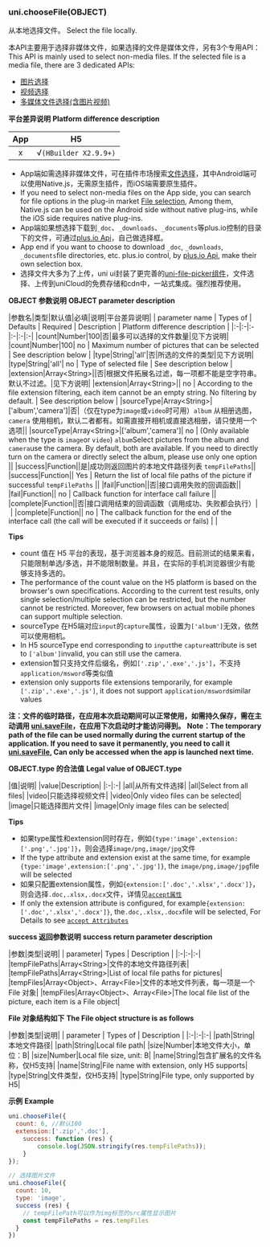 ### uni.chooseFile(OBJECT)
从本地选择文件。
Select the file locally.

本API主要用于选择非媒体文件，如果选择的文件是媒体文件，另有3个专用API：
This API is mainly used to select non-media files. If the selected file is a media file, there are 3 dedicated APIs:
- [图片选择](https://uniapp.dcloud.io/api/media/image?id=chooseimage)
- [视频选择](https://uniapp.dcloud.io/api/media/video?id=choosevideo)
- [多媒体文件选择(含图片视频)](https://uniapp.dcloud.io/api/media/video?id=choosemedia)

**平台差异说明**
**Platform difference description**

|App|H5|
|:-:|:-:|
|x|√`(HBuilder X2.9.9+)`|

- App端如需选择非媒体文件，可在插件市场搜索[文件选择](https://ext.dcloud.net.cn/search?q=文件选择)，其中Android端可以使用Native.js，无需原生插件，而iOS端需要原生插件。
- If you need to select non-media files on the App side, you can search for file options in the plug-in market [File selection](https://ext.dcloud.net.cn/search?q=文件选择), Among them, Native.js can be used on the Android side without native plug-ins, while the iOS side requires native plug-ins.
- App端如果想选择下载到`_doc`、`_downloads`、`_documents`等plus.io控制的目录下的文件，可通过[plus.io Api](https://www.html5plus.org/doc/zh_cn/io.html)，自己做选择框。
- App end if you want to choose to download `_doc`, `_downloads`, `_documents`file directories, etc. plus.io control, by [plus.io Api](https://www.html5plus.org/doc/zh_cn/io.html), make their own selection box.
- 选择文件大多为了上传，uni ui封装了更完善的[uni-file-picker组件](https://ext.dcloud.net.cn/plugin?id=4079)，文件选择、上传到uniCloud的免费存储和cdn中，一站式集成。强烈推荐使用。

**OBJECT 参数说明**
**OBJECT parameter description**

|参数名|类型|默认值|必填|说明|平台差异说明|
| parameter name | Types of | Defaults    | Required | Description | Platform difference description |
|:-|:-|:-|:-|:-|:-|
|count|Number|100|否|最多可以选择的文件数量|见下方说明|
|count|Number|100| no       | Maximum number of pictures that can be selected              | See description below           |
|type|String|'all'|否|所选的文件的类型|见下方说明|
|type|String|'all'| no       | Type of selected file                                        | See description below           |
|extension|Array&lt;String&gt;||否|根据文件拓展名过滤，每一项都不能是空字符串。默认不过滤。|见下方说明|
|extension|Array&lt;String&gt;|| no       | According to the file extension filtering, each item cannot be an empty string. No filtering by default. | See description below           |
|sourceType|Array&lt;String&gt;|['album','camera']|否|（仅在type为`image`或`video`时可用）`album` 从相册选图，`camera` 使用相机，默认二者都有。如需直接开相机或直接选相册，请只使用一个选项||
|sourceType|Array&lt;String&gt;|['album','camera']| no       | (Only available when the type is `image`or `video`) `album`Select pictures from the album and `camera`use the camera. By default, both are available. If you need to directly turn on the camera or directly select the album, please use only one option ||
|success|Function||是|成功则返回图片的本地文件路径列表 `tempFilePaths`||
|success|Function|| Yes      | Return the list of local file paths of the picture if successful `tempFilePaths` ||
|fail|Function||否|接口调用失败的回调函数||
|fail|Function|| no       | Callback function for interface call failure                 ||
|complete|Function||否|接口调用结束的回调函数（调用成功、失败都会执行）|&nbsp;|
|complete|Function|| no       | The callback function for the end of the interface call (the call will be executed if it succeeds or fails) |&nbsp;|

**Tips**

- count 值在 H5 平台的表现，基于浏览器本身的规范。目前测试的结果来看，只能限制单选/多选，并不能限制数量。并且，在实际的手机浏览器很少有能够支持多选的。
- The performance of the count value on the H5 platform is based on the browser's own specifications. According to the current test results, only single selection/multiple selection can be restricted, but the number cannot be restricted. Moreover, few browsers on actual mobile phones can support multiple selection.
- sourceType 在H5端对应`input`的`capture`属性，设置为`['album']`无效，依然可以使用相机。
- In H5 sourceType end corresponding to `input`the `capture`attribute is set to `['album']`invalid, you can still use the camera.
- extension暂只支持文件后缀名，例如`['.zip','.exe','.js']`，不支持`application/msword`等类似值
- extension only supports file extensions temporarily, for example `['.zip','.exe','.js']`, it does not support `application/msword`similar values

**注：文件的临时路径，在应用本次启动期间可以正常使用，如需持久保存，需在主动调用 [uni.saveFile](api/file/file?id=savefile)，在应用下次启动时才能访问得到。**
**Note：The temporary path of the file can be used normally during the current startup of the application. If you need to save it permanently, you need to call it [uni.saveFile](api/file/file?id=savefile), Can only be accessed when the app is launched next time.**

**OBJECT.type 的合法值**
**Legal value of OBJECT.type**

|值|说明|
|value|Description|
|:-|:-|
|all|从所有文件选择|
|all|Select from all files|
|video|只能选择视频文件|
|video|Only video files can be selected|
|image|只能选择图片文件|
|image|Only image files can be selected|

**Tips**

- 如果type属性和extension同时存在，例如`{type:'image',extension:['.png','.jpg']}`，则会选择`image/png,image/jpg`文件
- If the type attribute and extension exist at the same time, for example `{type:'image',extension:['.png','.jpg']}`, the `image/png,image/jpg`file will be selected
- 如果只配置extension属性，例如`{extension:['.doc','.xlsx','.docx']}`，则会选择`.doc,.xlsx,.docx`文件，详情见[`accept属性`](https://developer.mozilla.org/zh-CN/docs/Web/HTML/Attributes/accept)
- If only the extension attribute is configured, for example`{extension:['.doc','.xlsx','.docx']}`, the`.doc,.xlsx,.docx`file will be selected, For Details to see [`accept Attributes`](https://developer.mozilla.org/zh-CN/docs/Web/HTML/Attributes/accept)


**success 返回参数说明**
**success return parameter description**

|参数|类型|说明|
| parameter| Types | Description |
|:-|:-|:-|
|tempFilePaths|Array&lt;String&gt;|文件的本地文件路径列表|
|tempFilePaths|Array&lt;String&gt;|List of local file paths for pictures|
|tempFiles|Array&lt;Object&gt;、Array&lt;File&gt;|文件的本地文件列表，每一项是一个 File 对象|
|tempFiles|Array&lt;Object&gt;、Array&lt;File&gt;|The local file list of the picture, each item is a File object|

**File 对象结构如下**
**The File object structure is as follows** 

|参数|类型|说明|
| parameter | Types of | Description   |
|:-|:-|:-|
|path|String|本地文件路径|
|path|String|Local file path|
|size|Number|本地文件大小，单位：B|
|size|Number|Local file size, unit: B|
|name|String|包含扩展名的文件名称，仅H5支持|
|name|String|File name with extension, only H5 supports|
|type|String|文件类型，仅H5支持|
|type|String|File type, only supported by H5|

**示例**
**Example**

```javascript
uni.chooseFile({
  count: 6, //默认100
  extension:['.zip','.doc'],
	success: function (res) {
		console.log(JSON.stringify(res.tempFilePaths));
	}
});

// 选择图片文件
uni.chooseFile({
  count: 10,
  type: 'image',
  success (res) {
    // tempFilePath可以作为img标签的src属性显示图片
    const tempFilePaths = res.tempFiles
  }
})
```



